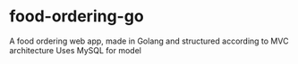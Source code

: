 # food-ordering-go
A food ordering web app, made in Golang and structured according to MVC architecture
Uses MySQL for model
